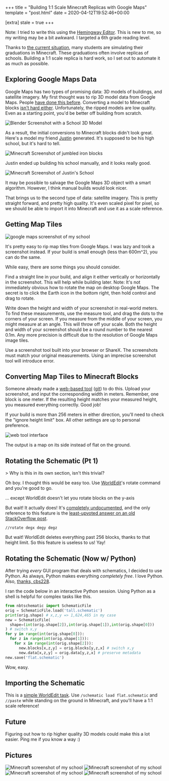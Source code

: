 +++
title = "Building 1:1 Scale Minecraft Replicas with Google Maps"
template = "post.html"
date = 2020-04-12T19:52:46+00:00

[extra]
stale = true
+++

Note: I tried to write this using the [Hemingway Editor](http://www.hemingwayapp.com/). This is new to me, so my writing may be a bit awkward. I targeted a 6th grade reading level.

Thanks to [the current situation](https://en.wikipedia.org/wiki/2019%E2%80%9320_coronavirus_pandemic), many students are simulating their graduations in Minecraft. These graduations often involve replicas of schools. Building a 1:1 scale replica is hard work, so I set out to automate it as much as possible.

## Exploring Google Maps Data

Google Maps has two types of promising data: 3D models of buildings, and satellite imagery. My first thought was to rip 3D model data from Google Maps. People [have done this before](https://youtu.be/X6Q7dbtXVZQ). Converting a model to Minecraft blocks [isn't hard either](https://github.com/MrCheeze/obj2mc). Unfortunately, the ripped models are low quality. Even as a starting point, you'd be better off building from scratch.

![Blender Screenshot with a School 3D Model](/images/2020/minecraft/justin-blender.jpg)

As a result, the initial conversions to Minecraft blocks didn't look great. Here's a model my friend [Justin](https://recyclebin.net/) generated. It's supposed to be his high school, but it's hard to tell.

![Minecraft Screenshot of jumbled iron blocks](/images/2020/minecraft/justin-try1.jpg)

Justin ended up building his school manually, and it looks really good.

![Minecraft Screenshot of Justin's School](/images/2020/minecraft/justin-manual.jpg)

It may be possible to salvage the Google Maps 3D object with a smart algorithm. However, I think manual builds would look nicer.

That brings us to the second type of data: satellite imagery. This is pretty straight forward, and pretty high quality. It's even scaled pixel for pixel, so we should be able to import it into Minecraft and use it as a scale reference.

## Getting Map Tiles

![google maps screenshot of my school](/images/2020/minecraft/portola-gm.jpg)

It's pretty easy to rip map tiles from Google Maps. I was lazy and took a screenshot instead. If your build is small enough (less than 600m^2), you can do the same.

While easy, there are some things you should consider.

Find a straight line in your build, and align it either vertically or horizontally in the screenshot. This will help while building later. Note: It's not immediately obvious how to rotate the map on desktop Google Maps. The secret is to click the Earth icon in the bottom right, then hold control and drag to rotate.

Write down the height and width of your screenshot in real-world meters. To find these measurements, use the measure tool, and drag the dots to the corners of your screen. If you measure from the middle of your screen, you might measure at an angle. This will throw off your scale. Both the height and width of your screenshot should be a round number to the nearest 0.1m. Any more precision is difficult due to the resolution of Google Maps image tiles.

Use a screenshot tool built into your browser or ShareX. The screenshots must match your original measurements. Using an imprecise screenshot tool will introduce error.

## Converting Map Tiles to Minecraft Blocks

Someone already made a [web-based tool](https://minecraftart.netlify.com/) ([git](https://github.com/Explodey54/minecraft-artifier-js)) to do this. Upload your screenshot, and input the corresponding width in meters. Remember, one block is one meter. If the resulting height matches your measured height, you measured everything correctly. Good job!

If your build is more than 256 meters in either direction, you'll need to check the "ignore height limit" box. All other settings are up to personal preference.

![web tool interface](/images/2020/minecraft/web-tool.jpg)

The output is a map on its side instead of flat on the ground.

## Rotating the Schematic (Pt 1)

\> Why is this in its own section, isn't this trivial?

Oh boy. I thought this would be easy too. Use [WorldEdit](https://worldedit.enginehub.org/en/latest/)'s rotate command and you're good to go.

… except WorldEdit doesn't let you rotate blocks on the y-axis

But wait! It actually does! It's [completely undocumented](https://worldedit.enginehub.org/en/latest/usage/clipboard/), and the only reference to this feature is the [least-upvoted answer on an old StackOverflow post](https://gaming.stackexchange.com/a/225403).

```//rotate degx degy degz```

But wait! WorldEdit deletes everything past 256 blocks, thanks to that height limit. So this feature is useless to us! Yay!

## Rotating the Schematic (Now w/ Python)

After trying *every* GUI program that deals with schematics, I decided to use Python. As always, Python makes everything *completely free*. I love Python. Also, [thanks, cbs228](https://pypi.org/project/nbtschematic/).

I ran the code below in an interactive Python session. Using Python as a shell is helpful for complex tasks like this.

```python
from nbtschematic import SchematicFile
orig = SchematicFile.load('tall.schematic')
print(orig.shape) # x,z,y => 1,624,465 in my case
new = SchematicFile(
  shape=(int(orig.shape[2]),int(orig.shape[1]),int(orig.shape[0]))
) # switch x,y
for y in range(int(orig.shape[0])):
  for z in range(int(orig.shape[1])):
    for x in range(int(orig.shape[2])):
      new.blocks[x,z,y] = orig.blocks[y,z,x] # switch x,y
      new.data[x,z,y] = orig.data[y,z,x] # preserve metadata
new.save('flat.schematic')
```

Wow, easy.

## Importing the Schematic

This is a [simple WorldEdit task](https://worldedit.enginehub.org/en/latest/usage/clipboard/#loading-and-saving). Use `/schematic load flat.schematic` and `//paste` while standing on the ground in Minecraft, and you'll have a 1:1 scale reference!

## Future

Figuring out how to rip higher quality 3D models could make this a lot easier. Ping me if you know a way :)

## Pictures

![Minecraft screenshot of my school](/images/2020/minecraft/ss-2.jpg)
![Minecraft screenshot of my school](/images/2020/minecraft/ss-1.jpg)
![Minecraft screenshot of my school](/images/2020/minecraft/ss-3.jpg)
![Minecraft screenshot of my school](/images/2020/minecraft/ss-4.jpg)
